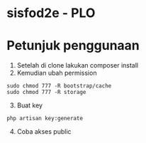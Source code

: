 # sisfod2e - PLO

# Petunjuk penggunaan
1. Setelah di clone lakukan composer install
2. Kemudian ubah permission
```
sudo chmod 777 -R bootstrap/cache
sudo chmod 777 -R storage
```
3. Buat key
```
php artisan key:generate
```
4. Coba akses public